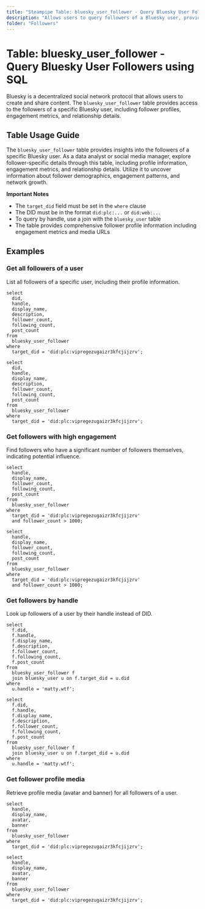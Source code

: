 ```yaml
---
title: "Steampipe Table: bluesky_user_follower - Query Bluesky User Followers using SQL"
description: "Allows users to query followers of a Bluesky user, providing insights into follower profiles, engagement metrics, and relationship details."
folder: "Followers"
---
```


# Table: bluesky_user_follower - Query Bluesky User Followers using SQL

Bluesky is a decentralized social network protocol that allows users to create and share content. The `bluesky_user_follower` table provides access to the followers of a specific Bluesky user, including follower profiles, engagement metrics, and relationship details.

## Table Usage Guide

The `bluesky_user_follower` table provides insights into the followers of a specific Bluesky user. As a data analyst or social media manager, explore follower-specific details through this table, including profile information, engagement metrics, and relationship details. Utilize it to uncover information about follower demographics, engagement patterns, and network growth.


**Important Notes**

- The `target_did` field must be set in the `where` clause
- The DID must be in the format `did:plc:...` or `did:web:...`
- To query by handle, use a join with the `bluesky_user` table
- The table provides comprehensive follower profile information including engagement metrics and media URLs

## Examples

### Get all followers of a user
List all followers of a specific user, including their profile information.

```sql+postgres
select
  did,
  handle,
  display_name,
  description,
  follower_count,
  following_count,
  post_count
from
  bluesky_user_follower
where
  target_did = 'did:plc:vipregezugaizr3kfcjijzrv';
```

```sql+sqlite
select
  did,
  handle,
  display_name,
  description,
  follower_count,
  following_count,
  post_count
from
  bluesky_user_follower
where
  target_did = 'did:plc:vipregezugaizr3kfcjijzrv';
```

### Get followers with high engagement
Find followers who have a significant number of followers themselves, indicating potential influence.

```sql+postgres
select
  handle,
  display_name,
  follower_count,
  following_count,
  post_count
from
  bluesky_user_follower
where
  target_did = 'did:plc:vipregezugaizr3kfcjijzrv'
  and follower_count > 1000;
```

```sql+sqlite
select
  handle,
  display_name,
  follower_count,
  following_count,
  post_count
from
  bluesky_user_follower
where
  target_did = 'did:plc:vipregezugaizr3kfcjijzrv'
  and follower_count > 1000;
```

### Get followers by handle
Look up followers of a user by their handle instead of DID.

```sql+postgres
select
  f.did,
  f.handle,
  f.display_name,
  f.description,
  f.follower_count,
  f.following_count,
  f.post_count
from
  bluesky_user_follower f
  join bluesky_user u on f.target_did = u.did
where
  u.handle = 'matty.wtf';
```

```sql+sqlite
select
  f.did,
  f.handle,
  f.display_name,
  f.description,
  f.follower_count,
  f.following_count,
  f.post_count
from
  bluesky_user_follower f
  join bluesky_user u on f.target_did = u.did
where
  u.handle = 'matty.wtf';
```

### Get follower profile media
Retrieve profile media (avatar and banner) for all followers of a user.

```sql+postgres
select
  handle,
  display_name,
  avatar,
  banner
from
  bluesky_user_follower
where
  target_did = 'did:plc:vipregezugaizr3kfcjijzrv';
```

```sql+sqlite
select
  handle,
  display_name,
  avatar,
  banner
from
  bluesky_user_follower
where
  target_did = 'did:plc:vipregezugaizr3kfcjijzrv';
``` 